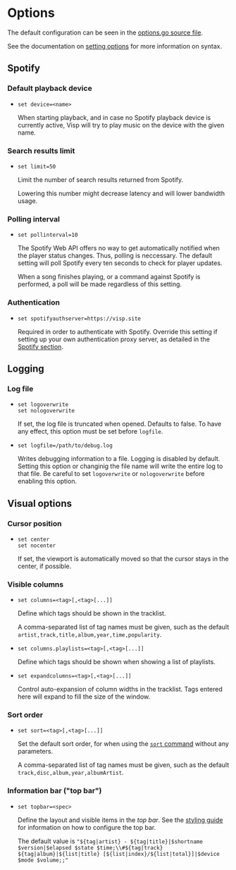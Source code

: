 # Options

The default configuration can be seen in the [options.go source file](../options/options.go).

See the documentation on [setting options](commands.md#setting-global-options) for more information on syntax.

## Spotify

### Default playback device

* `set device=<name>`

  When starting playback, and in case no Spotify playback device is currently active,
  Visp will try to play music on the device with the given name.

### Search results limit

* `set limit=50`

  Limit the number of search results returned from Spotify.

  Lowering this number might decrease latency and will lower bandwidth usage.

### Polling interval

* `set pollinterval=10`

  The Spotify Web API offers no way to get automatically notified when the player status changes.
  Thus, polling is neccessary. The default setting will poll Spotify every ten seconds to check for
  player updates.

  When a song finishes playing, or a command against Spotify is performed,
  a poll will be made regardless of this setting.

### Authentication

* `set spotifyauthserver=https://visp.site`  

  Required in order to authenticate with Spotify. Override this setting if
  setting up your own authentication proxy server, as detailed in the
  [Spotify section](spotify.md).


## Logging

### Log file

* `set logoverwrite`  
  `set nologoverwrite`

  If set, the log file is truncated when opened. Defaults to false.
  To have any effect, this option must be set before `logfile`.

* `set logfile=/path/to/debug.log`

  Writes debugging information to a file. Logging is disabled by default.
  Setting this option or changinig the file name will write the entire log to that file.
  Be careful to set `logoverwrite` or `nologoverwrite` before enabling this option.


## Visual options

### Cursor position

* `set center`  
  `set nocenter`

  If set, the viewport is automatically moved so that the cursor stays in the center, if possible.

### Visible columns

* `set columns=<tag>[,<tag>[...]]`

  Define which tags should be shown in the tracklist.

  A comma-separated list of tag names must be given, such as the default `artist,track,title,album,year,time,popularity`.

* `set columns.playlists=<tag>[,<tag>[...]]`

  Define which tags should be shown when showing a list of playlists.
  
* `set expandcolumns=<tag>[,<tag>[...]]`

  Control auto-expansion of column widths in the tracklist. Tags entered here will expand to fill the size of the window.

### Sort order

* `set sort=<tag>[,<tag>[...]]`

  Set the default sort order, for when using the [`sort` command](commands.md#manipulating-lists) without any parameters.

  A comma-separated list of tag names must be given, such as the default `track,disc,album,year,albumArtist`.

### Information bar ("top bar")

* `set topbar=<spec>`

  Define the layout and visible items in the _top bar_.
  See the [styling guide](styling.md#top-bar) for information on how to configure the top bar.

  The default value is `"${tag|artist} - ${tag|title}|$shortname $version|$elapsed $state $time;\\#${tag|track} ${tag|album}|${list|title} [${list|index}/${list|total}]|$device $mode $volume;;"`
